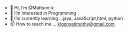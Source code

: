 - 👋 Hi, I’m @Mattson-k
- 👀 I’m interested in Programming 
- 🌱 I’m currently learning ...java, JavaScript,html, python 
- 📫 How to reach me ... kigonyatimothy@gmail.com

<!---
Mattson-k/Mattson-k is a ✨ special ✨ repository because its `README.md` (this file) appears on your GitHub profile.
You can click the Preview link to take a look at your changes.
--->
